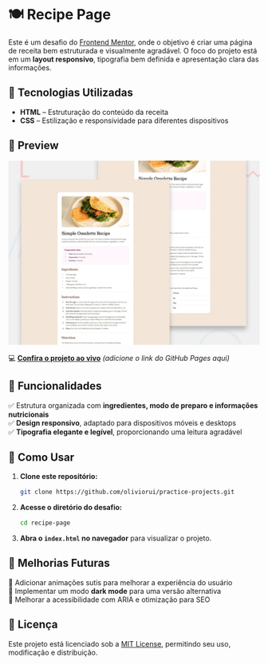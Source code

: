 # 🍽 Recipe Page  

Este é um desafio do [Frontend Mentor](https://www.frontendmentor.io/), onde o objetivo é criar uma página de receita bem estruturada e visualmente agradável. O foco do projeto está em um **layout responsivo**, tipografia bem definida e apresentação clara das informações.  

## 🚀 Tecnologias Utilizadas  

- **HTML** – Estruturação do conteúdo da receita  
- **CSS** – Estilização e responsividade para diferentes dispositivos  

## 📸 Preview  

![Recipe Page Preview](./design/desktop-preview.jpg)  

💻 **[Confira o projeto ao vivo](https://oliviorui.github.io/practice-projects/html-css/recipe-page/index.html)** *(adicione o link do GitHub Pages aqui)*  

## 📌 Funcionalidades  

✅ Estrutura organizada com **ingredientes, modo de preparo e informações nutricionais**  
✅ **Design responsivo**, adaptado para dispositivos móveis e desktops  
✅ **Tipografia elegante e legível**, proporcionando uma leitura agradável  

## 📂 Como Usar  

1. **Clone este repositório:**  
   ```bash
   git clone https://github.com/oliviorui/practice-projects.git
   ```  
2. **Acesse o diretório do desafio:**  
   ```bash
   cd recipe-page
   ```  
3. **Abra o `index.html` no navegador** para visualizar o projeto.  

## 🔧 Melhorias Futuras  

🚀 Adicionar animações sutis para melhorar a experiência do usuário  
🚀 Implementar um modo **dark mode** para uma versão alternativa  
🚀 Melhorar a acessibilidade com ARIA e otimização para SEO  

## 📜 Licença  

Este projeto está licenciado sob a [MIT License](LICENSE), permitindo seu uso, modificação e distribuição.  